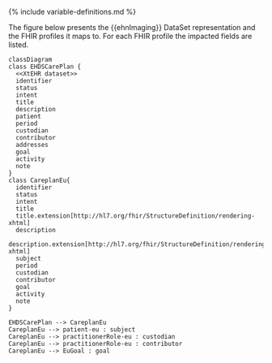 {% include variable-definitions.md %}

The figure below presents the {{ehnImaging}} DataSet representation and the FHIR profiles it maps to. For each FHIR profile the impacted fields are listed.

```mermaid
classDiagram
class EHDSCarePlan {
  <<XtEHR dataset>>
  identifier
  status
  intent
  title
  description
  patient
  period
  custodian
  contributor
  addresses
  goal
  activity
  note
}
class CareplanEu{
  identifier
  status
  intent
  title
  title.extension[http://hl7.org/fhir/StructureDefinition/rendering-xhtml]
  description
  description.extension[http://hl7.org/fhir/StructureDefinition/rendering-xhtml]
  subject
  period
  custodian
  contributor
  goal
  activity
  note
}

EHDSCarePlan --> CareplanEu
CareplanEu --> patient-eu : subject
CareplanEu --> practitionerRole-eu : custodian
CareplanEu --> practitionerRole-eu : contributor
CareplanEu --> EuGoal : goal
```

